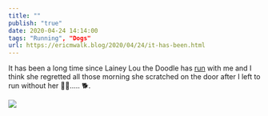 ```yaml
---
title: ""
publish: "true"
date: 2020-04-24 14:14:00
tags: "Running", "Dogs"
url: https://ericmwalk.blog/2020/04/24/it-has-been.html
---
```


It has been a long time since Lainey Lou the Doodle has [run](https://www.strava.com/activities/3345364064) with me and I think she regretted all those morning she scratched on the door after I left to run without her 🏃‍♂️..... 🐕.

![](https://ericmwalk.blog/uploads/2022/f8dc387eac.jpg)